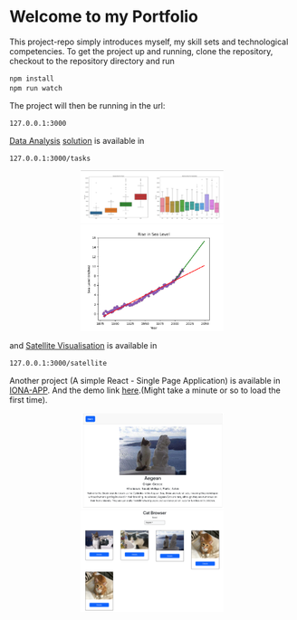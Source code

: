 # Welcome to my Portfolio

This project-repo simply introduces myself, my skill sets and technological competencies. To get the project up and running, clone the repository, checkout to the repository directory and run

```sh
npm install
npm run watch
```

The project will then be running in the url:

```sh
127.0.0.1:3000
```

[Data Analysis] [solution] is available in

```sh
127.0.0.1:3000/tasks
```

<p align="center">
<img class="img-fluid" src="https://github.com/Philosh/portfolio/blob/master/public/resume/assets/img/portfolio/portfolio4-details-3.jpg?raw=true" alt="drawing" width="50%"/>
<img class="img-fluid"
src="https://github.com/Philosh/portfolio/blob/master/public/resume/assets/img/portfolio/portfolio4-details-4.jpg?raw=true" alt="drawing" width="50%"/>
</p>

and [Satellite Visualisation] is available in

```sh
127.0.0.1:3000/satellite
```

Another project (A simple React - Single Page Application) is available in [IONA-APP]. And the demo link [here].(Might take a minute or so to load the first time).

<p  align="center">
<img class="img-fluid"  src="https://github.com/Philosh/IONA-APP/blob/master/public/assets/images/image1.jpg?raw=true"  alt="drawing"  width="50%"/>
<img  class="img-fluid"
src="https://github.com/Philosh/IONA-APP/blob/master/public/assets/images/image2.jpg?raw=true"  alt="drawing"  width="50%"/>
</p>

[//]: # "Link References"
[Data Analysis]: https://github.com/Philosh/portfolio/tree/master/taskSolutions
[solution]: https://github.com/Philosh/portfolio/blob/master/taskSolutions/taskMain.js
[Satellite Visualisation]: https://github.com/Philosh/portfolio/tree/master/public/javascripts/satvis
[IONA-APP]: https://github.com/Philosh/IONA-APP
[here]: https://iona-app.fly.dev/
